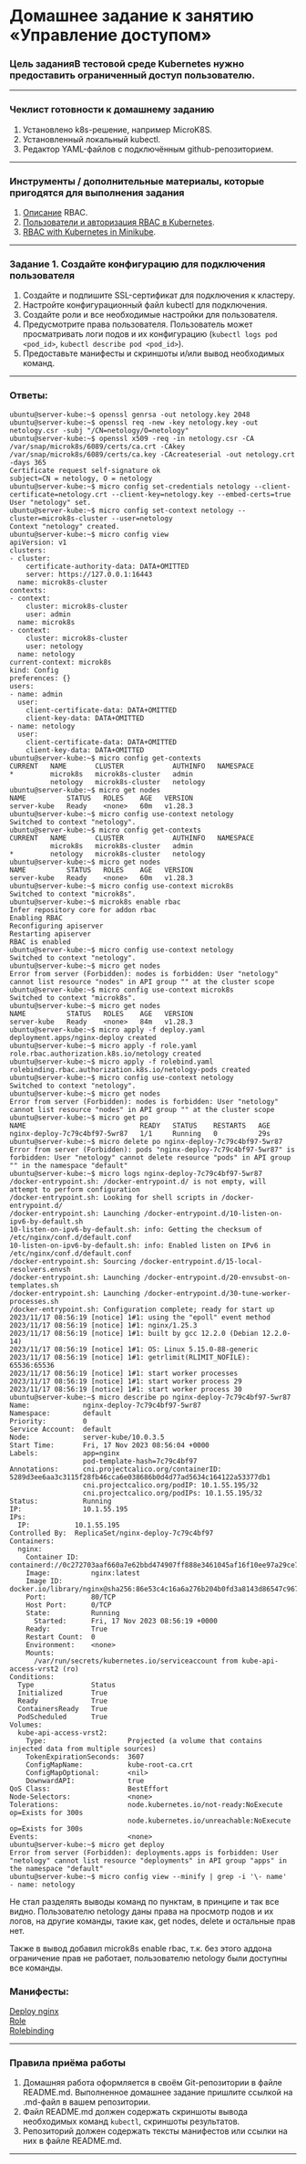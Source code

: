 # Домашнее задание к занятию «Управление доступом»

### Цель заданияВ тестовой среде Kubernetes нужно предоставить ограниченный доступ пользователю.

------

### Чеклист готовности к домашнему заданию
1. Установлено k8s-решение, например MicroK8S.    
2. Установленный локальный kubectl.    
3. Редактор YAML-файлов с подключённым github-репозиторием.    

------

### Инструменты / дополнительные материалы, которые пригодятся для выполнения задания
1. [Описание](https://kubernetes.io/docs/reference/access-authn-authz/rbac/) RBAC.    
2. [Пользователи и авторизация RBAC в Kubernetes](https://habr.com/ru/company/flant/blog/470503/).    
3. [RBAC with Kubernetes in Minikube](https://medium.com/@HoussemDellai/rbac-with-kubernetes-in-minikube-4deed658ea7b).    

------

### Задание 1. Создайте конфигурацию для подключения пользователя
1. Создайте и подпишите SSL-сертификат для подключения к кластеру.     
2. Настройте конфигурационный файл kubectl для подключения.     
3. Создайте роли и все необходимые настройки для пользователя.     
4. Предусмотрите права пользователя. Пользователь может просматривать логи подов и их конфигурацию (`kubectl logs pod <pod_id>`, `kubectl describe pod <pod_id>`).    
5. Предоставьте манифесты и скриншоты и/или вывод необходимых команд.     

------

### Ответы:

```
ubuntu@server-kube:~$ openssl genrsa -out netology.key 2048
ubuntu@server-kube:~$ openssl req -new -key netology.key -out netology.csr -subj "/CN=netology/O=netology"
ubuntu@server-kube:~$ openssl x509 -req -in netology.csr -CA /var/snap/microk8s/6089/certs/ca.crt -CAkey /var/snap/microk8s/6089/certs/ca.key -CAcreateserial -out netology.crt -days 365
Certificate request self-signature ok
subject=CN = netology, O = netology
ubuntu@server-kube:~$ micro config set-credentials netology --client-certificate=netology.crt --client-key=netology.key --embed-certs=true
User "netology" set.
ubuntu@server-kube:~$ micro config set-context netology --cluster=microk8s-cluster --user=netology
Context "netology" created.
ubuntu@server-kube:~$ micro config view
apiVersion: v1
clusters:
- cluster:
    certificate-authority-data: DATA+OMITTED
    server: https://127.0.0.1:16443
  name: microk8s-cluster
contexts:
- context:
    cluster: microk8s-cluster
    user: admin
  name: microk8s
- context:
    cluster: microk8s-cluster
    user: netology
  name: netology
current-context: microk8s
kind: Config
preferences: {}
users:
- name: admin
  user:
    client-certificate-data: DATA+OMITTED
    client-key-data: DATA+OMITTED
- name: netology
  user:
    client-certificate-data: DATA+OMITTED
    client-key-data: DATA+OMITTED
ubuntu@server-kube:~$ micro config get-contexts
CURRENT   NAME       CLUSTER            AUTHINFO   NAMESPACE
*         microk8s   microk8s-cluster   admin
          netology   microk8s-cluster   netology
ubuntu@server-kube:~$ micro get nodes
NAME          STATUS   ROLES    AGE   VERSION
server-kube   Ready    <none>   60m   v1.28.3
ubuntu@server-kube:~$ micro config use-context netology
Switched to context "netology".
ubuntu@server-kube:~$ micro config get-contexts
CURRENT   NAME       CLUSTER            AUTHINFO   NAMESPACE
          microk8s   microk8s-cluster   admin
*         netology   microk8s-cluster   netology
ubuntu@server-kube:~$ micro get nodes
NAME          STATUS   ROLES    AGE   VERSION
server-kube   Ready    <none>   60m   v1.28.3
ubuntu@server-kube:~$ micro config use-context microk8s
Switched to context "microk8s".
ubuntu@server-kube:~$ microk8s enable rbac
Infer repository core for addon rbac
Enabling RBAC
Reconfiguring apiserver
Restarting apiserver
RBAC is enabled
ubuntu@server-kube:~$ micro config use-context netology
Switched to context "netology".
ubuntu@server-kube:~$ micro get nodes
Error from server (Forbidden): nodes is forbidden: User "netology" cannot list resource "nodes" in API group "" at the cluster scope
ubuntu@server-kube:~$ micro config use-context microk8s
Switched to context "microk8s".
ubuntu@server-kube:~$ micro get nodes
NAME          STATUS   ROLES    AGE   VERSION
server-kube   Ready    <none>   84m   v1.28.3
ubuntu@server-kube:~$ micro apply -f deploy.yaml
deployment.apps/nginx-deploy created
ubuntu@server-kube:~$ micro apply -f role.yaml
role.rbac.authorization.k8s.io/netology created
ubuntu@server-kube:~$ micro apply -f rolebind.yaml
rolebinding.rbac.authorization.k8s.io/netology-pods created
ubuntu@server-kube:~$ micro config use-context netology
Switched to context "netology".
ubuntu@server-kube:~$ micro get nodes
Error from server (Forbidden): nodes is forbidden: User "netology" cannot list resource "nodes" in API group "" at the cluster scope
ubuntu@server-kube:~$ micro get po
NAME                            READY   STATUS    RESTARTS   AGE
nginx-deploy-7c79c4bf97-5wr87   1/1     Running   0          29s
ubuntu@server-kube:~$ micro delete po nginx-deploy-7c79c4bf97-5wr87
Error from server (Forbidden): pods "nginx-deploy-7c79c4bf97-5wr87" is forbidden: User "netology" cannot delete resource "pods" in API group "" in the namespace "default"
ubuntu@server-kube:~$ micro logs nginx-deploy-7c79c4bf97-5wr87
/docker-entrypoint.sh: /docker-entrypoint.d/ is not empty, will attempt to perform configuration
/docker-entrypoint.sh: Looking for shell scripts in /docker-entrypoint.d/
/docker-entrypoint.sh: Launching /docker-entrypoint.d/10-listen-on-ipv6-by-default.sh
10-listen-on-ipv6-by-default.sh: info: Getting the checksum of /etc/nginx/conf.d/default.conf
10-listen-on-ipv6-by-default.sh: info: Enabled listen on IPv6 in /etc/nginx/conf.d/default.conf
/docker-entrypoint.sh: Sourcing /docker-entrypoint.d/15-local-resolvers.envsh
/docker-entrypoint.sh: Launching /docker-entrypoint.d/20-envsubst-on-templates.sh
/docker-entrypoint.sh: Launching /docker-entrypoint.d/30-tune-worker-processes.sh
/docker-entrypoint.sh: Configuration complete; ready for start up
2023/11/17 08:56:19 [notice] 1#1: using the "epoll" event method
2023/11/17 08:56:19 [notice] 1#1: nginx/1.25.3
2023/11/17 08:56:19 [notice] 1#1: built by gcc 12.2.0 (Debian 12.2.0-14)
2023/11/17 08:56:19 [notice] 1#1: OS: Linux 5.15.0-88-generic
2023/11/17 08:56:19 [notice] 1#1: getrlimit(RLIMIT_NOFILE): 65536:65536
2023/11/17 08:56:19 [notice] 1#1: start worker processes
2023/11/17 08:56:19 [notice] 1#1: start worker process 29
2023/11/17 08:56:19 [notice] 1#1: start worker process 30
ubuntu@server-kube:~$ micro describe po nginx-deploy-7c79c4bf97-5wr87
Name:             nginx-deploy-7c79c4bf97-5wr87
Namespace:        default
Priority:         0
Service Account:  default
Node:             server-kube/10.0.3.5
Start Time:       Fri, 17 Nov 2023 08:56:04 +0000
Labels:           app=nginx
                  pod-template-hash=7c79c4bf97
Annotations:      cni.projectcalico.org/containerID: 5289d3ee6aa3c3115f28fb46cca6e038686b0d4d77ad5634c164122a53377db1
                  cni.projectcalico.org/podIP: 10.1.55.195/32
                  cni.projectcalico.org/podIPs: 10.1.55.195/32
Status:           Running
IP:               10.1.55.195
IPs:
  IP:           10.1.55.195
Controlled By:  ReplicaSet/nginx-deploy-7c79c4bf97
Containers:
  nginx:
    Container ID:   containerd://0c272703aaf660a7e62bbd474907ff888e3461045af16f10ee97a29ce7e87f0a
    Image:          nginx:latest
    Image ID:       docker.io/library/nginx@sha256:86e53c4c16a6a276b204b0fd3a8143d86547c967dc8258b3d47c3a21bb68d3c6
    Port:           80/TCP
    Host Port:      0/TCP
    State:          Running
      Started:      Fri, 17 Nov 2023 08:56:19 +0000
    Ready:          True
    Restart Count:  0
    Environment:    <none>
    Mounts:
      /var/run/secrets/kubernetes.io/serviceaccount from kube-api-access-vrst2 (ro)
Conditions:
  Type              Status
  Initialized       True
  Ready             True
  ContainersReady   True
  PodScheduled      True
Volumes:
  kube-api-access-vrst2:
    Type:                    Projected (a volume that contains injected data from multiple sources)
    TokenExpirationSeconds:  3607
    ConfigMapName:           kube-root-ca.crt
    ConfigMapOptional:       <nil>
    DownwardAPI:             true
QoS Class:                   BestEffort
Node-Selectors:              <none>
Tolerations:                 node.kubernetes.io/not-ready:NoExecute op=Exists for 300s
                             node.kubernetes.io/unreachable:NoExecute op=Exists for 300s
Events:                      <none>
ubuntu@server-kube:~$ micro get deploy
Error from server (Forbidden): deployments.apps is forbidden: User "netology" cannot list resource "deployments" in API group "apps" in the namespace "default"
ubuntu@server-kube:~$ micro config view --minify | grep -i '\- name'
- name: netology

```
Не стал разделять выводы команд по пунктам, в принципе и так все видно. Пользователю netology даны права на просмотр подов и их логов, на другие команды, такие как, get nodes, delete и остальные прав нет.    

Также в вывод добавил microk8s enable rbac, т.к. без этого аддона ограничение прав не работает, пользователю netology были доступны все команды.    

### Манифесты:    

[Deploy nginx](https://github.com/bonanzza-web/kuber-homeworks2.4/blob/main/files/deploy.yaml)     
[Role](https://github.com/bonanzza-web/kuber-homeworks2.4/blob/main/files/role.yaml)     
[Rolebinding](https://github.com/bonanzza-web/kuber-homeworks2.4/blob/main/files/rolebind.yaml)  
   
------

### Правила приёма работы

1. Домашняя работа оформляется в своём Git-репозитории в файле README.md. Выполненное домашнее задание пришлите ссылкой на .md-файл в вашем репозитории.    
2. Файл README.md должен содержать скриншоты вывода необходимых команд `kubectl`, скриншоты результатов.     
3. Репозиторий должен содержать тексты манифестов или ссылки на них в файле README.md.    

------
